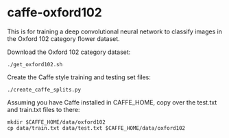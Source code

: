 # caffe-oxford102
This is for training a deep convolutional neural network to classify images in the Oxford 102 category flower dataset.

Download the Oxford 102 category dataset:

`./get_oxford102.sh`

Create the Caffe style training and testing set files:

`./create_caffe_splits.py`

Assuming you have Caffe installed in CAFFE_HOME, copy over the test.txt and train.txt files to there:

```
mkdir $CAFFE_HOME/data/oxford102
cp data/train.txt data/test.txt $CAFFE_HOME/data/oxford102
```
